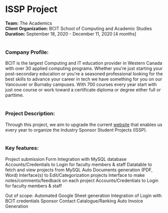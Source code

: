 # ISSP Project <br/>
**Team:** The Academics <br/>
**Client Organization:** BCIT School of Computing and Academic Studies <br/>
**Duration:** September 18, 2020 - December 11, 2020 [4 months] <br/><br/>

### **Company Profile:** <br/>
BCIT is the largest Computing and IT education provider in Western Canada with over 30 applied computing programs. Whether you're just starting your
post-secondary education or you're a seasoned professional looking for the best skills to advance your career in tech we have something for you on our
Vancouver or Burnaby campuses. With 700 courses every year start with just one course or work toward a certificate diploma or degree either full or parttime. <br/><br/>

### **Project Description:** <br/>
Through this project, we aim to upgrade the current [website](https://www.bcit.ca/computing-academic-studies/industry-sponsored-student-projects/issp-project-submission-form/) that enables us every year to organize the Industry Sponsor Student Projects (ISSP). <br/><br/>

### **Key features:** <br/>

  Project submission Form
  Integration with MySQL database
  Accounts/Credentials to Login for faculty members & staff
  Datatable to fetch and view projects from MySQL
  Auto Documents generation (PDF, Word)
  Interface(s) to Edit/Categorization projects
  Interface to make notes/comments/feedback on each project
  Accounts/Credentials to Login for faculty members & staff 

  Out of scope:
  Automated Google Sheet generation
  Integration of Login with BCIT credentials
  Sponsor Contact Catalogue/Ranking
  Auto Invoice Generation


